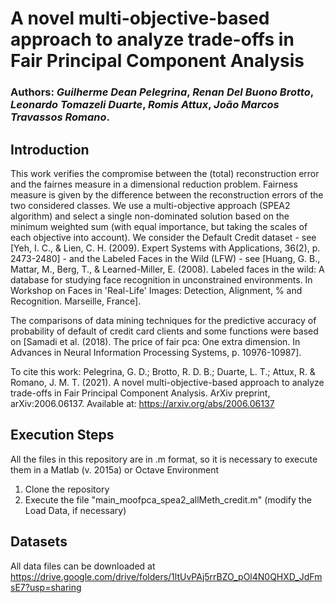 # A novel multi-objective-based approach to analyze trade-offs in Fair Principal Component Analysis

### Authors: *Guilherme Dean Pelegrina*, *Renan Del Buono Brotto*, *Leonardo Tomazeli Duarte*, *Romis Attux*, *João Marcos Travassos Romano*. 

## Introduction

This work verifies the compromise between the (total) reconstruction error and the fairnes measure in a dimensional reduction problem.
Fairness measure is given by the difference between the reconstruction errors of the two considered classes. We use a multi-objective approach (SPEA2 algorithm) and select a single non-dominated solution based on the minimum weighted sum (with equal importance, but taking the scales of each objective into account). We consider the Default Credit dataset - see [Yeh, I. C., & Lien, C. H. (2009). Expert Systems with Applications, 36(2), p. 2473-2480] - and the Labeled Faces in the Wild (LFW) - see [Huang, G. B., Mattar, M., Berg, T., & Learned-Miller, E. (2008). Labeled faces in the wild: A database for studying face recognition in unconstrained environments. In Workshop on Faces in 'Real-Life' Images: Detection, Alignment, % and Recognition. Marseille, France].

The comparisons of data mining techniques for the predictive accuracy of probability of default of credit card clients and some functions were based on [Samadi et al. (2018). The price of fair pca: One extra dimension. In Advances in Neural Information Processing Systems, p. 10976-10987].

To cite this work: Pelegrina, G. D.; Brotto, R. D. B.; Duarte, L. T.; Attux, R. & Romano, J. M. T. (2021). A novel multi-objective-based approach to analyze trade-offs in Fair Principal Component Analysis. ArXiv preprint, arXiv:2006.06137. Available at: https://arxiv.org/abs/2006.06137

## Execution Steps

All the files in this repository are in .m format, so it is necessary to execute them in a Matlab (v. 2015a) or Octave Environment

1) Clone the repository 
2) Execute the file "main_moofpca_spea2_allMeth_credit.m" (modify the Load Data, if necessary)

## Datasets

All data files can be downloaded at https://drive.google.com/drive/folders/1ltUvPAj5rrBZO_pOl4N0QHXD_JdFmsE7?usp=sharing
